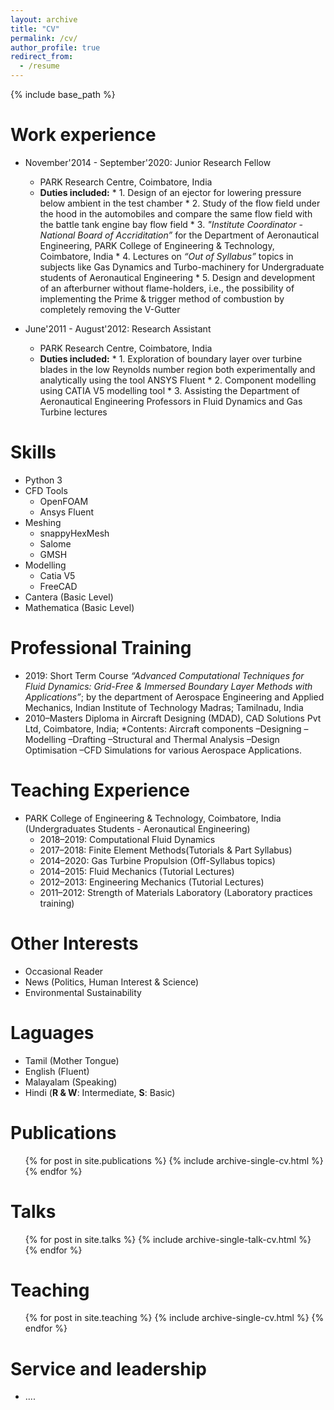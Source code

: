 ```yaml
---
layout: archive
title: "CV"
permalink: /cv/
author_profile: true
redirect_from:
  - /resume
---
```


{% include base_path %}

Work experience
======
* November'2014 - September'2020: Junior Research Fellow
  * PARK Research Centre, Coimbatore, India
  * **Duties included:** 
        * 1. Design of an ejector for lowering pressure below ambient in the test chamber
        * 2. Study of the flow field under the hood in the automobiles and compare the same flow field with the battle tank engine bay flow field
        * 3. *"Institute Coordinator - National Board of Accriditation”* for the Department of Aeronautical Engineering, PARK College of Engineering & Technology, Coimbatore, India
        * 4. Lectures on *“Out of Syllabus”* topics in subjects like Gas Dynamics and Turbo-machinery for Undergraduate students of Aeronautical Engineering
        * 5. Design and development of an afterburner without flame-holders, i.e., the possibility of implementing the Prime & trigger method of combustion by completely removing the V-Gutter

* June'2011 - August'2012: Research Assistant
  * PARK Research Centre, Coimbatore, India
  * **Duties included:**
        * 1. Exploration of boundary layer over turbine blades in the low Reynolds number region both experimentally and analytically using the tool ANSYS Fluent
        * 2. Component modelling using CATIA V5 modelling tool
        * 3. Assisting the Department of Aeronautical Engineering Professors in Fluid Dynamics and Gas Turbine lectures
  
Skills
======
* Python 3
* CFD Tools
  * OpenFOAM
  * Ansys Fluent
* Meshing
  * snappyHexMesh
  * Salome
  * GMSH
* Modelling
  * Catia V5
  * FreeCAD
* Cantera (Basic Level)
* Mathematica (Basic Level)

Professional Training
======
* 2019: Short Term Course *“Advanced Computational Techniques for Fluid Dynamics: Grid-Free & Immersed Boundary Layer Methods with Applications”*; by the department of Aerospace Engineering and Applied Mechanics, Indian Institute of Technology Madras; Tamilnadu, India
* 2010–Masters Diploma in Aircraft Designing (MDAD), CAD Solutions Pvt Ltd, Coimbatore, India; *Contents: Aircraft components –Designing –Modelling –Drafting –Structural and Thermal Analysis –Design Optimisation –CFD Simulations for various Aerospace Applications.

Teaching Experience
======
* PARK College of Engineering & Technology, Coimbatore, India (Undergraduates Students - Aeronautical Engineering)
  * 2018–2019: Computational Fluid Dynamics
  * 2017–2018: Finite Element Methods(Tutorials & Part Syllabus)
  * 2014–2020: Gas Turbine Propulsion (Off-Syllabus topics)
  * 2014–2015: Fluid Mechanics (Tutorial Lectures)
  * 2012–2013: Engineering Mechanics (Tutorial Lectures)
  * 2011–2012: Strength of Materials Laboratory (Laboratory practices training)

Other Interests
======
* Occasional Reader
* News (Politics, Human Interest & Science)
* Environmental Sustainability

Laguages
======
* Tamil (Mother Tongue)
* English (Fluent)
* Malayalam (Speaking)
* Hindi (**R & W**: Intermediate, **S**: Basic)

Publications
======
  <ul>{% for post in site.publications %}
    {% include archive-single-cv.html %}
  {% endfor %}</ul>
  
Talks
======
  <ul>{% for post in site.talks %}
    {% include archive-single-talk-cv.html %}
  {% endfor %}</ul>
  
Teaching
======
  <ul>{% for post in site.teaching %}
    {% include archive-single-cv.html %}
  {% endfor %}</ul>
  
Service and leadership
======
* ....
